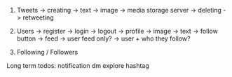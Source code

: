 1. Tweets
    -> creating
        -> text
        -> image -> media storage server
    -> deleting
    -> retweeting


2. Users
    -> register
    -> login
    -> logout
    -> profile
        -> image
        -> text
        -> follow button
    -> feed
        -> user feed only?
        -> user + who they follow?
    

3. Following / Followers


Long term todos:
notification
dm
explore hashtag